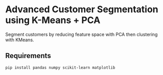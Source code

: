 # Advanced Customer Segmentation using K-Means + PCA

Segment customers by reducing feature space with PCA then clustering with KMeans.

## Requirements
```bash
pip install pandas numpy scikit-learn matplotlib
